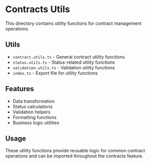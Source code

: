 # Contracts Utils

This directory contains utility functions for contract management operations.

## Utils

- `contract.utils.ts` - General contract utility functions
- `status.utils.ts` - Status-related utility functions
- `validation.utils.ts` - Validation utility functions
- `index.ts` - Export file for utility functions

## Features

- Data transformation
- Status calculations
- Validation helpers
- Formatting functions
- Business logic utilities

## Usage

These utility functions provide reusable logic for common contract operations and can be imported throughout the contracts feature.
